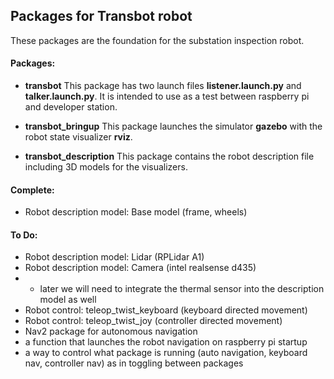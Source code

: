 ## Packages for Transbot robot

These packages are the foundation for the substation inspection robot.

#### Packages:

- **transbot**
  This package has two launch files **listener\.launch\.py** and **talker\.launch\.py**. It is intended to use as a test between raspberry pi and developer station.
  <br>

- **transbot_bringup**
  This package launches the simulator **gazebo** with the robot state visualizer **rviz**.
  <br>

- **transbot_description**
  This package contains the robot description file including 3D models for the visualizers.
  <br>

#### Complete:

- Robot description model: Base model (frame, wheels)

#### To Do:

- Robot description model: Lidar (RPLidar A1)
- Robot description model: Camera (intel realsense d435)
- - later we will need to integrate the thermal sensor into the description model as well
- Robot control: teleop_twist_keyboard (keyboard directed movement)
- Robot control: teleop_twist_joy (controller directed movement)
- Nav2 package for autonomous navigation
- a function that launches the robot navigation on raspberry pi startup
- a way to control what package is running (auto navigation, keyboard nav, controller nav) as in toggling between packages
